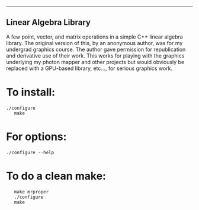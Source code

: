  -----------------------------------------
 Linear Algebra Library
 -----------------------------------------

A few point, vector, and matrix operations in a simple C++ linear algebra library. The original version of this, by an anonymous author, was for my undergrad graphics course. The author gave permission for republication and derivative use of their work. This works for playing with the graphics underlying my photon mapper and other projects but would obviously be replaced with a GPU-based library, etc..., for serious graphics work.

# To install: 
```
./configure
   make
```

# For options: 

```
./configure --help
``` 
# To do a clean make:
```
   make mrproper
   ./configure
   make
```